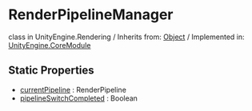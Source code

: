 # RenderPipelineManager
class in UnityEngine.Rendering
 / Inherits from: <a href="https://docs.unity3d.com/6000.0/Documentation/ScriptReference/Object.html" target="_blank">Object</a> / Implemented in: <a href="https://docs.unity3d.com/6000.0/Documentation/ScriptReference/UnityEngine.CoreModule.html" target="_blank">UnityEngine.CoreModule</a>
## Static Properties
- <a href="https://docs.unity3d.com/6000.0/Documentation/ScriptReference/RenderPipelineManager-currentPipeline.html" target="_blank">currentPipeline</a> : RenderPipeline
- <a href="https://docs.unity3d.com/6000.0/Documentation/ScriptReference/RenderPipelineManager-pipelineSwitchCompleted.html" target="_blank">pipelineSwitchCompleted</a> : Boolean
